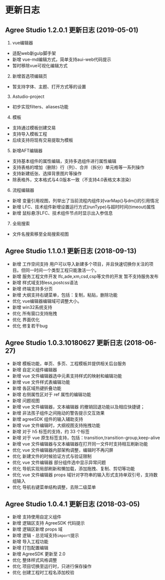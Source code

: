 # 更新日志

## Agree Studio 1.2.0.1 更新日志 (2019-05-01)
1. vue编辑器
  - 适配web新gulp脚手架
  - 新增 vue-md编辑方式，简单支持aui-web代码提示
  - 暂时移除vue可视化编辑方式
2. 新增首选项编辑页
  - 暂支持字体、主题、打开方式等的设置
3. Astudio-project
  - 初步实现filters、aliases功能
4. 模板
  - 支持通过模板创建交易
  - 支持导入模板工程
  - 后续支持将现有交易提取为模板
5. 新增AFT编辑器
  - 支持基本组件的属性编辑，支持多选组件进行属性编辑
  - 支持表格的增加（删除）行（列）、合并（拆分）单元格等一系列操作
  - 支持新建纸张、选择背景图片等操作
  - 除表格外，文本格式与4.0版本一致（不支持4.0表格文本渲染）
6. 流程编辑器
  - 新增 变量引用视图，列举出了当前流程内组件对varMap()与dm()的引用情况
  - 新增 LFC、技术组件新增设置运行方式(runType)与超时时间(timeout)属性
  - 新增 鼠标悬浮LFC、技术组件节点时显示出入参信息
7. 全局搜索
  - 文件名搜索移至全局搜索视图

## Agree Studio 1.1.0.1 更新日志 (2018-09-13)

- 新增 工作空间支持 用户可以导入新建多个项目，并且快速切换你关注的项目。但同一时间一个类型工程只能激活一个。
- 新增 服务工程文件开发 lfc,ade,xm,csd,csp等文件的开发 暂不支持服务发布
- 新增 样式域支持less,postcss语法
- 新增 终端支持多分页
- 新增 大纲支持右键菜单，包括：复制，粘贴，删除功能
- 优化 vue编辑器编辑域可调整大小。
- 新增 win32系统支持
- 优化 所有窗口支持拖拽
- 优化 界面优化
- 优化 修复若干bug

## Agree Studio 1.0.3.10180627 更新日志 (2018-06-27)

- 新增 模板功能，单页、多页、工程模板并提供相关后台服务
- 新增 自定义组件编辑器
- 新增 vue 文件编辑器选中元素支持样式的映射和编辑功能
- 新增 vue 文件样式表编辑功能
- 新增 各区域热键折叠功能
- 新增 右侧属性区对于 ref 属性的编辑功能
- 新增 问题视图
- 新增 vue 文件编辑器，文本编辑器 的撤销回退功能以及相应快捷键；
- 新增 非法孩子组件之间拖动的警告提示交互效果
- 新增 agreeSDK 组件的输入辅助支持
- 新增 vue 文件编辑时，大纲视图支持拖拽功能
- 新增 对于 h5 标签的支持，约 33 个标签
- 新增 对于 vue 原生标签支持，包括：transition,transition-group,keep-alive
- 新增 vue 文件编辑器与文本编辑器在打开同一文件时支持相互刷新功能
- 优化 vue 文件编辑器内部架构调整，编辑时不再闪屏
- 优化 新建文件的时候验证方式与验证限制
- 优化 vue 文件编辑器 部分组件选中显示异常问题
- 优化 导航实现局部刷新和懒加载，添加拖拽、复制、剪切等功能
- 优化 vue 文件编辑器 props 域针对字符串的输入形式支持单双引号，支持数组输入
- 优化 导航右键菜单结构调整，去除二级菜单

## Agree Studio 1.0.4.1 更新日志 (2018-03-05)

- 新增 支持使用自定义组件
- 新增 逻辑区支持 AgreeSDK 代码提示
- 新增 逻辑区新增 props 域
- 新增 逻辑 - 总览域支持`import`提示
- 新增 导入工程功能
- 新增 打包配置编辑
- 新增 AgreeSDK 更新至 2.0
- 优化 整体样式风格调整
- 优化 项目切换至运行时，只进行保存操作
- 优化 创建工程时工程名添加校验

